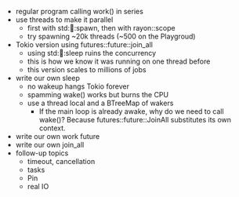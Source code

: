 - regular program calling work() in series
- use threads to make it parallel
  - first with std::thread::spawn, then with rayon::scope
  - try spawning ~20k threads (~500 on the Playgroud)
- Tokio version using futures::future::join_all
  - using std::thread::sleep ruins the concurrency
  - this is how we know it was running on one thread before
  - this version scales to millions of jobs
- write our own sleep
  - no wakeup hangs Tokio forever
  - spamming wake() works but burns the CPU
  - use a thread local and a BTreeMap of wakers
    - If the main loop is already awake, why do we need to call wake()? Because
      futures::future::JoinAll substitutes its own context.
- write our own work future
- write our own join_all
- follow-up topics
  - timeout, cancellation
  - tasks
  - Pin
  - real IO
